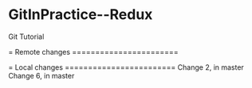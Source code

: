 # GitInPractice--Redux
Git Tutorial

= Remote changes =======================

= Local changes ========================
Change 2, in master
Change 6, in master
